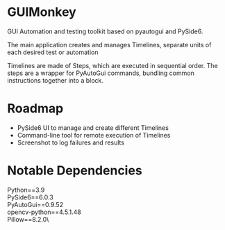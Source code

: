 # GUIMonkey
GUI Automation and testing toolkit based on pyautogui and PySide6.

The main application creates and manages Timelines, separate units of each 
desired test or automation

Timelines are made of Steps, which are executed in sequential order. The 
steps are a wrapper for PyAutoGui commands, bundling common instructions 
together into a block.

# Roadmap
* PySide6 UI to manage and create different Timelines
* Command-line tool for remote execution of Timelines
* Screenshot to log failures and results

# Notable Dependencies
Python==3.9\
PySide6==6.0.3\
PyAutoGui==0.9.52\
opencv-python==4.5.1.48\
Pillow==8.2.0\